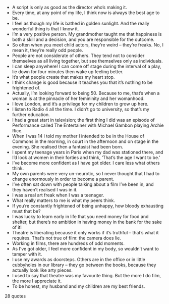  - A script is only as good as the director who’s making it.
 - Every time, at any point of my life, I think now is always the best age to be.
 - I feel as though my life is bathed in golden sunlight. And the really wonderful thing is that I know it.
 - I’m a very positive person. My grandmother taught me that happiness is both a skill and a decision, and you are responsible for the outcome.
 - So often when you meet child actors, they’re weird – they’re freaks. No, I mean it, they’re really odd people.
 - People are not considerate of others. They tend not to consider themselves as all living together, but see themselves only as individuals.
 - I can sleep anywhere! I can come off stage during the interval of a play, lie down for four minutes then wake up feeling better.
 - It’s what people create that makes my heart stop.
 - I think change is good because it teaches you that it’s nothing to be frightened of.
 - Actually, I’m looking forward to being 50. Because to me, that’s when a woman is at the pinnacle of her femininity and her womanhood.
 - I love London, and it’s a privilege for my children to grow up here.
 - I listen to Radio 4 all the time. I didn’t go to university, so that’s my further education.
 - I had a great start in television; the first thing I did was an episode of Performance called The Entertainer with Michael Gambon playing Archie Rice.
 - When I was 14 I told my mother I intended to be in the House of Commons in the morning, in court in the afternoon and on stage in the evening. She realised then a fantasist had been born.
 - I spent my teenage years in Paris when my dad was stationed there, and I’d look at women in their forties and think, ‘That’s the age I want to be.’
 - I’ve become more confident as I have got older. I care less what others think.
 - My own parents were very un-neurotic, so I never thought that I had to change enormously in order to become a parent.
 - I’ve often sat down with people talking about a film I’ve been in, and they haven’t realised I was in it.
 - I was a real art freak when I was a teenager.
 - What really matters to me is what my peers think.
 - If you’re constantly frightened of being unhappy, how bloody exhausting must that be?
 - I was lucky to learn early in life that you need money for food and shelter, but there’s no ambition in having money in the bank for the sake of it!
 - Theatre is liberating because it only works if it’s truthful – that’s what it requires. That’s not true of film: the camera does lie.
 - Working in films, there are hundreds of odd moments.
 - As I’ve got older, I feel more confident in my body, so wouldn’t want to tamper with it.
 - I use my awards as doorsteps. Others are in the office or in little cubbyholes in our library – they go between the books, because they actually look like arty pieces.
 - I used to say that theatre was my favourite thing. But the more I do film, the more I appreciate it.
 - To be honest, my husband and my children are my best friends.

28 quotes